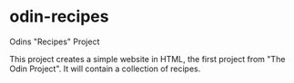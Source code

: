 # odin-recipes
Odins "Recipes" Project

This project creates a simple website in HTML, the first project from "The Odin Project". It will contain a collection of recipes.
